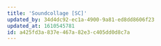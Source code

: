 ```yaml
---
title: 'Soundcollage [SC]'
updated_by: 34d4dc92-ec1a-4900-9a81-ed8dd8606f23
updated_at: 1610545781
id: a425fd3a-837e-467a-82e3-c405dd0d8c7a
---
```

